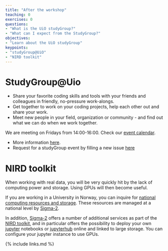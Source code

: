 ```yaml
---
title: "After the workshop"
teaching: 0
exercises: 0
questions:
- "What is the UiO studyGroup?"
- "What can I expect from the StudyGroup?"
objectives:
- "Learn about the UiO studyGroup"
keypoints:
- "studyGroup@UiO"
- "NIRD toolkit"
---
```


# StudyGroup@Uio

- Share your favorite coding skills and tools with your friends and colleagues in friendly, no-pressure work-alongs.
- Get together to work on your coding projects, help each other out and share your work.
- Meet new people in your field, organization or community - and find out what we can do when we work together.

We are meeting on Fridays from 14:00-16:00. Check our [event calendar](https://uio-carpentry.github.io/studyGroup/#portfolio).

- More information [here](https://uio-carpentry.github.io/studyGroup/).
- Request for a studyGroup event by filling a new issue [here](https://github.com/uio-carpentry/studyGroup/issues/new)

# NIRD toolkit

When working with real data, you will be very quickly hit by the lack of computing power and storage. Using GPUs will then become useful.

If you are working in a University in Norway, you can inquire for [national computing resources and storage](https://www.sigma2.no/). These resources are managed at a national level by [Sigma-2](https://www.sigma2.no/). 

In addition, [Sigma-2](https://www.sigma2.no/) offers a number of additional services as part of the [NIRD toolkit](https://www.sigma2.no/content/sigma2-launches-nird-service-platform), and in particular offers the possibility to deploy your own [jupyter](https://jupyter.org/) notebooks or  [jupyterhub](https://jupyter.org/hub) online and linked to large storage. You can configure your jupyter instance to use GPUs.


{% include links.md %}

